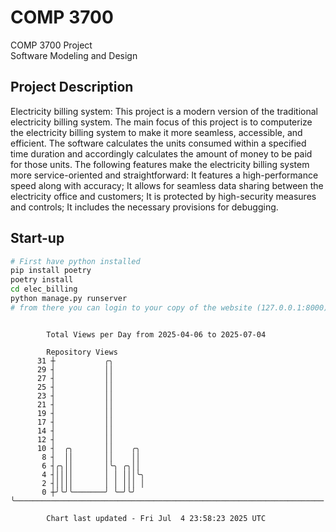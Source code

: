 # COMP 3700
COMP 3700 Project  
Software Modeling and Design
## Project Description
Electricity billing system: This project is a modern version of the traditional electricity billing system. The main focus of this project is to computerize the electricity billing system to make it more seamless, accessible, and efficient. The software calculates the units consumed within a specified time duration and accordingly calculates the amount of money to be paid for those units. The following features make the electricity billing system more service-oriented and straightforward: It features a high-performance speed along with accuracy; It allows for seamless data sharing between the electricity office and customers; It is protected by high-security measures and controls; It includes the necessary provisions for debugging.

## Start-up
```bash
# First have python installed
pip install poetry
poetry install
cd elec_billing
python manage.py runserver
# from there you can login to your copy of the website (127.0.0.1:8000), default creds are admin/admin
```

```

        Total Views per Day from 2025-04-06 to 2025-07-04

        Repository Views
      31 ┼           ╭╮
      29 ┤           ││
      27 ┤           ││
      25 ┤           ││
      23 ┤           ││
      21 ┤           ││
      19 ┤           ││
      17 ┤           ││
      14 ┤           ││
      12 ┤           ││
      10 ┤  ╭╮       ││    ╭╮
       8 ┤  ││       ││    ││
       6 ┤╭╮││       │╰╮ ╭╮││
       4 ┤││││       │ │ │││╰╮
       2 ┤││││       │ │ │││ │
       0 ┼╯╰╯╰───────╯ ╰─╯╰╯ ╰─────────────────────────────────────────────────────────────────────

        Chart last updated - Fri Jul  4 23:58:23 2025 UTC
        
```
